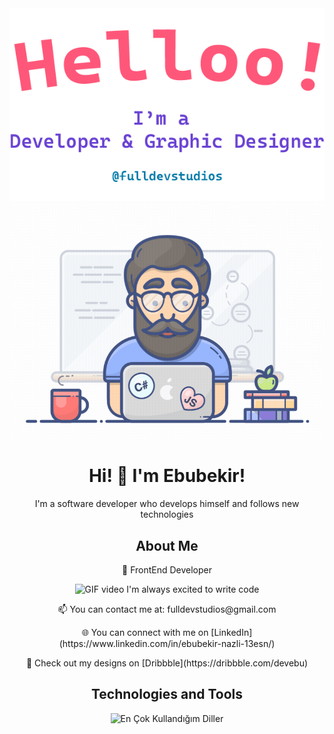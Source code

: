 <div align="center">
  <img alt="Merhaba, Ben Ebubekir. Açık kaynak geliştiriyorum!" src="./assets/gh-readme-header.png" />
  <img alt="GIF videosu" src="./assets/tenor.gif" />

# Hi! 👋 I'm Ebubekir! 

I'm a software developer who develops himself and follows new technologies

## About Me

<p>💼 FrontEnd Developer</p>
<p><img alt="GIF video" src="https://camo.githubusercontent.com/63371d36886ee658f5a97401f393e1ab1684b2fd3de674b8f5efc7d410b2a3d0/68747470733a2f2f6d656469612e67697068792e636f6d2f6d656469612f57556c706c634d704f43456d5447427442572f67697068792e676966" height="15px"/> I'm always excited to write code</p>
<p>📫 You can contact me at: fulldevstudios@gmail.com</p>
<p>🌐 You can connect with me on [LinkedIn](https://www.linkedin.com/in/ebubekir-nazli-13esn/)</p>
<p>🎨 Check out my designs on [Dribbble](https://dribbble.com/devebu)</p>

## Technologies and Tools

<p>
  <img src="https://github-readme-stats.vercel.app/api/top-langs/?username=ebu13&layout=compact&langs_count=14" alt="En Çok Kullandığım Diller" />
</p>
</div>